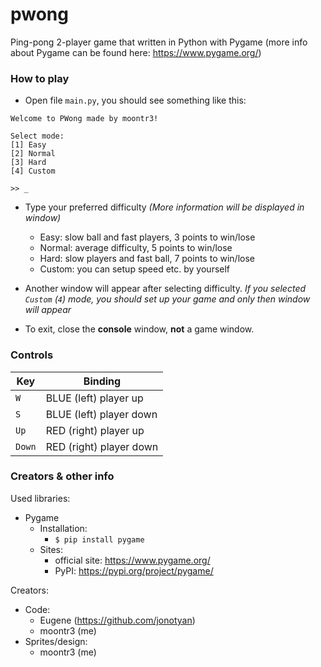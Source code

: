 # pwong
Ping-pong 2-player game that written in Python with Pygame (more info about Pygame can be found here: https://www.pygame.org/)

### How to play

- Open file `main.py`, you should see something like this:
```
Welcome to PWong made by moontr3!

Select mode:
[1] Easy
[2] Normal
[3] Hard
[4] Custom

>> _
```

- Type your preferred difficulty *(More information will be displayed in window)*
  - Easy: slow ball and fast players, 3 points to win/lose
  - Normal: average difficulty, 5 points to win/lose
  - Hard: slow players and fast ball, 7 points to win/lose
  - Custom: you can setup speed etc. by yourself

- Another window will appear after selecting difficulty.
*If you selected `Custom` (`4`) mode, you should set up your game and only then window will appear*

- To exit, close the **console** window, **not** a game window.

### Controls
| Key | Binding |
|-----|-----|
| `W` | BLUE (left) player up |
| `S` | BLUE (left) player down |
| `Up` | RED (right) player up |
| `Down` | RED (right) player down |

### Creators & other info
Used libraries:
- Pygame
  - Installation:
    - `$ pip install pygame`
  - Sites:
    - official site: https://www.pygame.org/
    - PyPI: https://pypi.org/project/pygame/

Creators:
- Code:
  - Eugene (https://github.com/jonotyan)
  - moontr3 (me)
- Sprites/design:
  - moontr3 (me)
